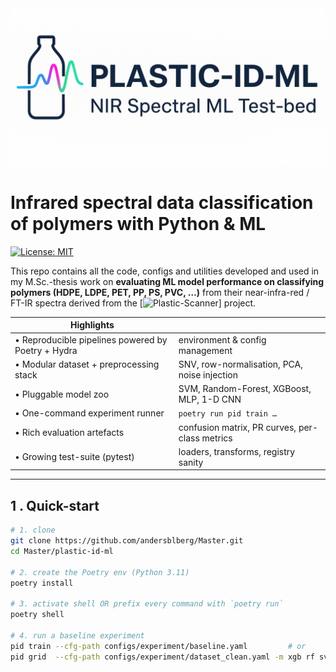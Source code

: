 <!-- ![Plastic-ID-ML: NIR Spectral ML Test-bed](docs/img/banner.png) -->

  <img src="docs/img/banner.png" alt="Plastic-ID-ML banner" width="600">

# Infrared spectral data classification of polymers with Python & ML



[![License: MIT](https://img.shields.io/badge/License-MIT-blue.svg)](LICENSE)

This repo contains all the code, configs and utilities developed and used in my M.Sc.-thesis
work on **evaluating ML model performance on classifying polymers (HDPE, LDPE, PET, PP, PS, PVC, …)**
from their near-infra-red / FT-IR spectra derived from the [![Plastic-Scanner](https://github.com/Plastic-Scanner)] project.

| **Highlights** | |
|----------------|--------------------------------------------------------------|
| • Reproducible pipelines powered by Poetry + Hydra | environment & config management |
| • Modular dataset + preprocessing stack | SNV, row-normalisation, PCA, noise injection |
| • Pluggable model zoo | SVM, Random-Forest, XGBoost, MLP, 1-D CNN |
| • One-command experiment runner | `poetry run pid train …` |
| • Rich evaluation artefacts | confusion matrix, PR curves, per-class metrics |
| • Growing test-suite (pytest) | loaders, transforms, registry sanity |

---

## 1 . Quick-start

```bash
# 1. clone
git clone https://github.com/andersblberg/Master.git
cd Master/plastic-id-ml

# 2. create the Poetry env (Python 3.11)
poetry install

# 3. activate shell OR prefix every command with `poetry run`
poetry shell

# 4. run a baseline experiment
pid train --cfg-path configs/experiment/baseline.yaml         # or
pid grid  --cfg-path configs/experiment/dataset_clean.yaml -m xgb rf svm

